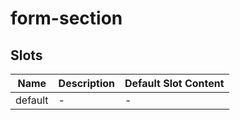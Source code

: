 # form-section

## Slots

<!-- @vuese:form-section:slots:start -->
|Name|Description|Default Slot Content|
|---|---|---|
|default|-|-|

<!-- @vuese:form-section:slots:end -->


